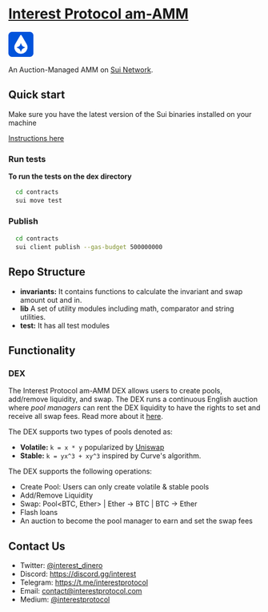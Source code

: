 # [Interest Protocol am-AMM](https://www.suicoins.com/)

 <p> <img width="50px"height="50px" src="./logo.png" /></p> 
 
 An Auction-Managed AMM on [Sui Network](https://sui.io/).  
  
## Quick start  
  
Make sure you have the latest version of the Sui binaries installed on your machine

[Instructions here](https://docs.sui.io/devnet/build/install)

### Run tests

**To run the tests on the dex directory**

```bash
  cd contracts
  sui move test
```

### Publish

```bash
  cd contracts
  sui client publish --gas-budget 500000000
```

## Repo Structure

- **invariants:** It contains functions to calculate the invariant and swap amount out and in.
- **lib** A set of utility modules including math, comparator and string utilities.
- **test:** It has all test modules

## Functionality

### DEX

The Interest Protocol am-AMM DEX allows users to create pools, add/remove liquidity, and swap. The DEX runs a continuous English auction where _pool managers_ can rent the DEX liquidity to have the rights to set and receive all swap fees. Read more about it [here](https://arxiv.org/abs/2403.03367).

The DEX supports two types of pools denoted as:

- **Volatile:** `k = x * y` popularized by [Uniswap](https://uniswap.org/whitepaper.pdf)
- **Stable:** `k = yx^3 + xy^3` inspired by Curve's algorithm.

The DEX supports the following operations:

- Create Pool: Users can only create volatile & stable pools
- Add/Remove Liquidity
- Swap: Pool<BTC, Ether> | Ether -> BTC | BTC -> Ether
- Flash loans
- An auction to become the pool manager to earn and set the swap fees

## Contact Us

- Twitter: [@interest_dinero](https://twitter.com/interest_dinero)
- Discord: https://discord.gg/interest
- Telegram: https://t.me/interestprotocol
- Email: [contact@interestprotocol.com](mailto:contact@interestprotocol.com)
- Medium: [@interestprotocol](https://medium.com/@interestprotocol)
